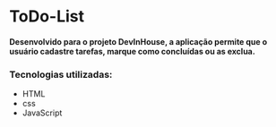 # ToDo-List
#### Desenvolvido para o projeto DevInHouse, a aplicação permite que o usuário cadastre tarefas, marque como concluídas ou as exclua.
### Tecnologias utilizadas:
- HTML
- css
- JavaScript
